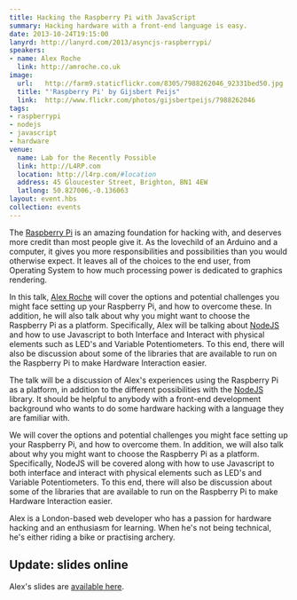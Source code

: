 ```yaml
---
title: Hacking the Raspberry Pi with JavaScript
summary: Hacking hardware with a front-end language is easy.
date: 2013-10-24T19:15:00
lanyrd: http://lanyrd.com/2013/asyncjs-raspberrypi/
speakers:
- name: Alex Roche
  link: http://amroche.co.uk
image:
  url:   http://farm9.staticflickr.com/8305/7988262046_92331bed50.jpg
  title: "'Raspberry Pi' by Gijsbert Peijs"
  link:  http://www.flickr.com/photos/gijsbertpeijs/7988262046
tags:
- raspberrypi
- nodejs
- javascript
- hardware
venue:
  name: Lab for the Recently Possible
  link: http://L4RP.com
  location: http://l4rp.com/#location
  address: 45 Gloucester Street, Brighton, BN1 4EW
  latlong: 50.827006,-0.136063
layout: event.hbs
collection: events
---
```


The [Raspberry Pi][rp] is an amazing foundation for hacking with, and deserves more credit than most people give it. As the lovechild of an Arduino and a computer, it gives you more responsibilities and possibilities than you would otherwise expect. It leaves all of the choices to the end user, from Operating System to how much processing power is dedicated to graphics rendering.

In this talk, [Alex Roche][ar] will cover the options and potential challenges you might face setting up your Raspberry Pi, and how to overcome these. In addition, he will also talk about why you might want to choose the Raspberry Pi as a platform. Specifically, Alex will be talking about [NodeJS][node] and how to use Javascript to both Interface and Interact with physical elements such as LED's and Variable Potentiometers. To this end, there will also be discussion about some of the libraries that are available to run on the Raspberry Pi to make Hardware Interaction easier.

The talk will be a discussion of Alex's experiences using the Raspberry Pi as a platform, in addition to the different possibilities with the [NodeJS][node] library. It should be helpful to anybody with a front-end development background who wants to do some hardware hacking with a language they are familiar with.

We will cover the options and potential challenges you might face setting up your Raspberry Pi, and how to overcome them. In addition, we will also talk about why you might want to choose the Raspberry Pi as a platform. Specifically, NodeJS will be covered along with how to use Javascript to both interface and interact with physical elements such as LED's and Variable Potentiometers. To this end, there will also be discussion about some of the libraries that are available to run on the Raspberry Pi to make Hardware Interaction easier.

Alex is a London-based web developer who has a passion for hardware hacking and an enthusiasm for learning. When he's not being technical, he's either riding a bike or practising archery.


## Update: slides online

Alex's slides are [available here][slides].

[ar]: https://twitter.com/alexHacked
[rp]: http://www.raspberrypi.org
[node]: http://nodejs.org
[slides]: http://www.slideshare.net/AlexanderRoche/hardware-hacking-on-the-pi-whats-js-got-to-do-with-it
